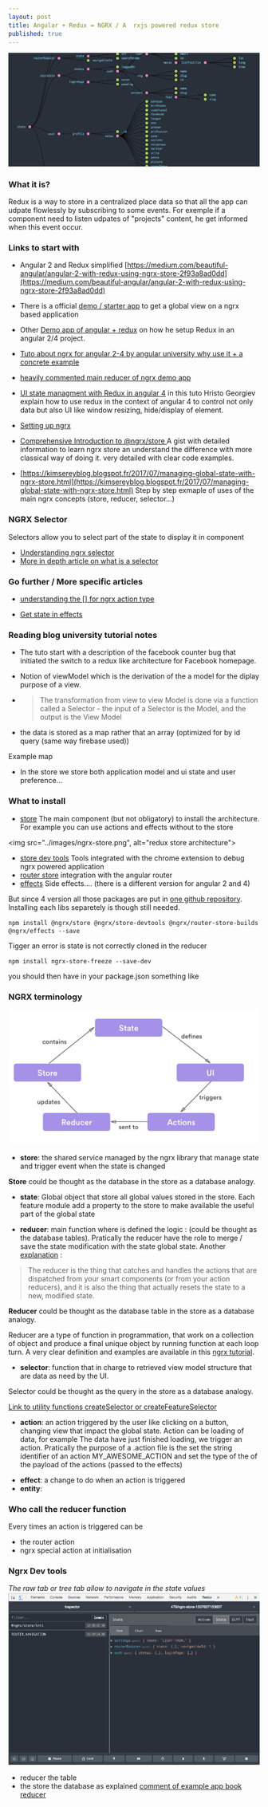 ```yaml
---
layout: post
title: Angular + Redux = NGRX / A  rxjs powered redux store
published: true
---
```


<img src="../images/ngrx-diagram.png">

### What it is?

Redux is a way to store in a centralized place data so that all the app  can udpate flowlessly by subscribing to some events. For exemple if a component need to listen udpates of "projects" content, he get informed when this event occur.

### Links to start with

* Angular 2 and Redux simplified 
[https://medium.com/beautiful-angular/angular-2-with-redux-using-ngrx-store-2f93a8ad0dd](https://medium.com/beautiful-angular/angular-2-with-redux-using-ngrx-store-2f93a8ad0dd)

* There is a official [demo / starter app](https://github.com/ngrx/platform/tree/master/example-app) to get a global view on a ngrx based application

* Other [Demo app of angular + redux](https://github.com/ivanderbu2/angular-redux) on how he setup Redux in an angular 2/4 project.

* [Tuto about ngrx for angular 2-4 by angular university why use it + a concrete example](https://blog.angular-university.io/angular-ngrx-store-and-effects-crash-course)

* [heavily commented main reducer of ngrx demo app](https://github.com/ngrx/example-app/blob/master/src/app/reducers/index.ts)

* [UI state managment with Redux in angular 4](https://www.pluralsight.com/guides/front-end-javascript/ui-state-management-with-redux-in-angular-4) in this tuto Hristo Georgiev explain how to use redux in the context of angular 4 to control not only data but also UI like window resizing, hide/display of element.

* [Setting up ngrx](http://www.wisdomofjim.com/blog/setting-up-ngrx-in-an-angular-2-project)

* [Comprehensive Introduction to @ngrx/store ](https://gist.github.com/btroncone/a6e4347326749f938510) A gist with detailed information to learn ngrx store an understand the difference with more classical way of doing it. very detailed with clear code examples. 

* [https://kimsereyblog.blogspot.fr/2017/07/managing-global-state-with-ngrx-store.html](https://kimsereyblog.blogspot.fr/2017/07/managing-global-state-with-ngrx-store.html) Step by step exmaple of uses of the main ngrx concepts (store, reducer, selector...)

### NGRX Selector 

Selectors allow you to select part of the state to display it in component

* [Understanding ngrx selector](http://www.wisdomofjim.com/blog/understanding-ngrx-selectors)
* [More in depth article on what is a selector](https://toddmotto.com/ngrx-store-understanding-state-selectors)


### Go further / More specific articles


* [understanding the [] for ngrx action type](http://www.wisdomofjim.com/blog/understanding-the-__-___-___-syntax-for-ngrx-action-types)

* [Get state in effects](https://medium.com/@viestursv/how-to-get-store-state-in-ngrx-effect-fab9e9c8f087)

### Reading blog university tutorial notes

* The tuto start with a description of the facebook counter bug that initiated the switch to a redux like architecture for Facebook homepage. 

* Notion of viewModel which is the derivation of the a model for the diplay purpose of a view. 

* > The transformation from view to view Model is done via a function called a Selector - the input of a Selector is the Model, and the output is the View Model

* the data is stored as a map rather that an array (optimized for by id query (same way firebase used)) 

Example map 

<script src="https://gist.github.com/sinsunsan/05b4e6287309750f82e30204316c616a.js"></script>

* In the store we store both application model and ui state and user preference...


### What to install 
 
* [store](https://github.com/ngrx/store) The main component (but not obligatory) to install the architecture. For example you can use actions and effects without to the store

<img src="../images/ngrx-store.png", alt="redux store architecture">

* [store dev tools](https://github.com/ngrx/store-devtools) Tools integrated with the chrome extension to debug ngrx powered application
* [router store](https://github.com/ngrx/router-store-builds) integration with the angular router
* [effects](https://github.com/ngrx/effects) Side effects.... (there is a different version for angular 2 and 4)


But since 4 version all those packages are put in [one github repository](https://github.com/ngrx/platform). Installing each libs separetely is though still needed.

````
npm install @ngrx/store @ngrx/store-devtools @ngrx/router-store-builds @ngrx/effects --save
````


Tigger an error is state is not correctly cloned  in the reducer

````
npm install ngrx-store-freeze --save-dev
````

you should then have in your package.json something like 
<script src="https://gist.github.com/sinsunsan/395243962c2679b833179d429b60acd5.js"></script>

### NGRX terminology 

<img src="../images/ngrx-workflow.png">

* **store**: the shared service managed by the ngrx library that manage state and trigger event when the state is changed

**Store** could be thought as the database in the store as a database analogy.


* **state**: Global object that store all global values stored in the store. Each feature module add a property to the store to make available the useful part of the global state

* **reducer**: main function where is defined the logic : (could be thought as the database tables). Pratically the reducer have the role to merge / save the state modification with the state global state. 
Another [explanation](http://www.wisdomofjim.com/blog/setting-up-ngrx-in-an-angular-2-project) : 
> The reducer is the thing that catches and handles the actions that are dispatched from your smart components (or from your action reducers), and it is also the thing that actually resets the state to a new, modified state.

**Reducer** could be thought as the database table in the store as a database analogy.

Reducer are a type of function in programmation, that work on a collection of object and produce a final unique object by running function at each loop turn. A very clear definition and examples are available in this [ngrx tutorial](https://gist.github.com/btroncone/a6e4347326749f938510#whats-a-reducer).

* **selector**: function that in charge to retrieved view model structure that are data as need by the UI. 

Selector could be thought as the query in the store as a database analogy.

[Link to utility functions createSelector or createFeatureSelector](https://github.com/ngrx/platform/blob/master/docs/store/selectors.md)


* **action**: an action triggered by the user like clicking on a button, changing view that impact the global state. Action can be loading of data, for example The data have just finished loading, we trigger an action.
Pratically the purpose of a .action file is the set the string identifier of an action MY_AWESOME_ACTION and set the type of the of the payload of the actions (passed to the effects)

<script src="https://gist.github.com/sinsunsan/dc622768aa2f4452ead5438e0cba05d6.js"></script>

* **effect**: a change to do when an action is triggered
* **entity**: 

### Who call the reducer function 

Every times an action is triggered can be 

* the router action 
* ngrx special action at initialisation

### Ngrx Dev tools
<em>The raw tab or tree tab allow to navigate in the state values</em>
<img src="../images/redux-dev-tools.png" alt="ngrx dev tools raw tab">


* reducer the table 
* the store the database as explained [comment of example app book reducer](https://github.com/ngrx/platform/blob/master/example-app/app/books/reducers/books.ts#L86)


